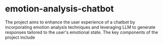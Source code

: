 # emotion-analysis-chatbot
The project aims to enhance the user experience of a chatbot by incorporating emotion analysis techniques and leveraging LLM to generate responses tailored to the user's emotional state. The key components of the project include
